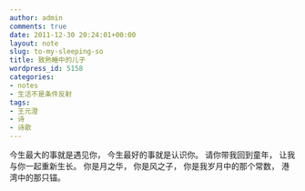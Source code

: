 ```yaml
---
author: admin
comments: true
date: 2011-12-30 20:24:01+00:00
layout: note
slug: to-my-sleeping-so
title: 致熟睡中的儿子
wordpress_id: 5158
categories:
- notes
- 生活不是条件反射
tags:
- 王元澄
- 诗
- 诗歌
---
```


今生最大的事就是遇见你，
今生最好的事就是认识你。
请你带我回到童年，
让我与你一起重新生长。
你是月之华，
你是风之子，
你是我岁月中的那个常数，
港湾中的那只锚。
